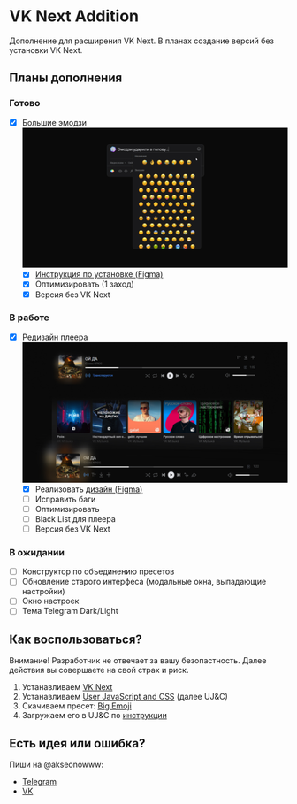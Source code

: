 # VK Next Addition

Дополнение для расширения VK Next. В планах создание версий без установки VK Next.

## Планы дополнения

### Готово
- [x] Большие эмодзи
  ![Cover big emoji](Big%20Emoji/cover_big_emoji.jpg)
  - [x] [Инструкция по установке (Figma)]([/ZYc6N8TKc3xS5Z7on0ehsI/VK-Next-(%D0%B8%D0%B4%D0%B5%D0%B8)?type=design&node-id=102-710&mode=design](https://www.figma.com/proto/ZYc6N8TKc3xS5Z7on0ehsI/VK-Next-(%D0%B8%D0%B4%D0%B5%D0%B8)?page-id=102%3A710&type=design&node-id=102-713&viewport=79%2C221%2C0.1&scaling=min-zoom&mode=design))
  - [x] Оптимизировать (1 заход)
  - [x] Версия без VK Next

### В работе
- [x] Редизайн плеера 
![Cover big emoji](Redesign%20Player/cover_redesign_player.jpg)
  - [x] Реализовать [дизайн (Figma)](https://www.figma.com/file/ZYc6N8TKc3xS5Z7on0ehsI/VK-Next-(%D0%B8%D0%B4%D0%B5%D0%B8)?type=design&node-id=0-1&mode=design)
  - [ ] Исправить баги 
  - [ ] Оптимизировать
  - [ ] Black List для плеера
  - [ ] Версия без VK Next

### В ожидании
- [ ] Конструктор по объединению пресетов 
- [ ] Обновление старого интерфеса (модальные окна, выпадающие настройки)
- [ ] Окно настроек
- [ ] Тема Telegram Dark/Light   

## Как воспользоваться?
Внимание! Разработчик не отвечает за вашу безопастность. Далее действия вы совершаете на свой страх и риск. 

1. Устанавливаем [VK Next](https://vknext.net/)
2. Устанавливаем [User JavaScript and CSS](https://chrome.google.com/webstore/detail/user-javascript-and-css/nbhcbdghjpllgmfilhnhkllmkecfmpld) (далее UJ&C)
3. Скачиваем пресет: [Big Emoji](Big%20Emoje/main.css)
4. Загружаем его в UJ&C по [инструкции](https://www.figma.com/proto/ZYc6N8TKc3xS5Z7on0ehsI/VK-Next-(%D0%B8%D0%B4%D0%B5%D0%B8)?page-id=0%3A1&type=design&node-id=1-346&viewport=459%2C445%2C0.22&scaling=min-zoom&mode=design)

## Есть идея или ошибка?
Пиши на @akseonowww: 
 - [Telegram](https://t.me/akseonowww)
 - [VK](https://vk.com/akseonowww)
